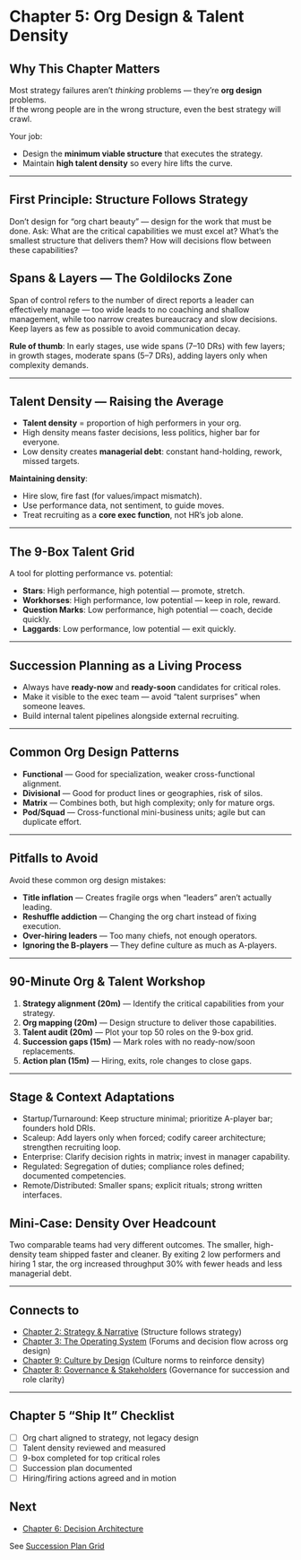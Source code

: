 # Chapter 5: Org Design & Talent Density

## Why This Chapter Matters
Most strategy failures aren’t *thinking* problems — they’re **org design** problems.  
If the wrong people are in the wrong structure, even the best strategy will crawl.

Your job:  
- Design the **minimum viable structure** that executes the strategy.  
- Maintain **high talent density** so every hire lifts the curve.

---

## First Principle: Structure Follows Strategy
Don’t design for “org chart beauty” — design for the work that must be done. Ask: What are the critical capabilities we must excel at? What’s the smallest structure that delivers them? How will decisions flow between these capabilities?

## Spans & Layers — The Goldilocks Zone
Span of control refers to the number of direct reports a leader can effectively manage — too wide leads to no coaching and shallow management, while too narrow creates bureaucracy and slow decisions. Keep layers as few as possible to avoid communication decay.

**Rule of thumb**: In early stages, use wide spans (7–10 DRs) with few layers; in growth stages, moderate spans (5–7 DRs), adding layers only when complexity demands.

---

## Talent Density — Raising the Average
- **Talent density** = proportion of high performers in your org.
- High density means faster decisions, less politics, higher bar for everyone.
- Low density creates **managerial debt**: constant hand-holding, rework, missed targets.

**Maintaining density**:
- Hire slow, fire fast (for values/impact mismatch).
- Use performance data, not sentiment, to guide moves.
- Treat recruiting as a **core exec function**, not HR’s job alone.

---

## The 9-Box Talent Grid
A tool for plotting performance vs. potential:
- **Stars**: High performance, high potential — promote, stretch.
- **Workhorses**: High performance, low potential — keep in role, reward.
- **Question Marks**: Low performance, high potential — coach, decide quickly.
- **Laggards**: Low performance, low potential — exit quickly.

---

## Succession Planning as a Living Process
- Always have **ready-now** and **ready-soon** candidates for critical roles.
- Make it visible to the exec team — avoid “talent surprises” when someone leaves.
- Build internal talent pipelines alongside external recruiting.

---

## Common Org Design Patterns
- **Functional** — Good for specialization, weaker cross-functional alignment.
- **Divisional** — Good for product lines or geographies, risk of silos.
- **Matrix** — Combines both, but high complexity; only for mature orgs.
- **Pod/Squad** — Cross-functional mini-business units; agile but can duplicate effort.

---

## Pitfalls to Avoid
Avoid these common org design mistakes:
- **Title inflation** — Creates fragile orgs when “leaders” aren’t actually leading.
- **Reshuffle addiction** — Changing the org chart instead of fixing execution.
- **Over-hiring leaders** — Too many chiefs, not enough operators.
- **Ignoring the B-players** — They define culture as much as A-players.

---

## 90-Minute Org & Talent Workshop
1. **Strategy alignment (20m)** — Identify the critical capabilities from your strategy.
2. **Org mapping (20m)** — Design structure to deliver those capabilities.
3. **Talent audit (20m)** — Plot your top 50 roles on the 9-box grid.
4. **Succession gaps (15m)** — Mark roles with no ready-now/soon replacements.
5. **Action plan (15m)** — Hiring, exits, role changes to close gaps.

---

## Stage & Context Adaptations
- Startup/Turnaround: Keep structure minimal; prioritize A-player bar; founders hold DRIs.
- Scaleup: Add layers only when forced; codify career architecture; strengthen recruiting loop.
- Enterprise: Clarify decision rights in matrix; invest in manager capability.
- Regulated: Segregation of duties; compliance roles defined; documented competencies.
- Remote/Distributed: Smaller spans; explicit rituals; strong written interfaces.

## Mini‑Case: Density Over Headcount
Two comparable teams had very different outcomes. The smaller, high-density team shipped faster and cleaner. By exiting 2 low performers and hiring 1 star, the org increased throughput 30% with fewer heads and less managerial debt.

---

## Connects to
- [Chapter 2: Strategy & Narrative](executive_leadership_301_chapter_02.md) (Structure follows strategy)
- [Chapter 3: The Operating System](executive_leadership_301_chapter_03.md) (Forums and decision flow across org design)
- [Chapter 9: Culture by Design](executive_leadership_301_chapter_09.md) (Culture norms to reinforce density)
- [Chapter 8: Governance & Stakeholders](executive_leadership_301_chapter_08.md) (Governance for succession and role clarity)

---

## Chapter 5 “Ship It” Checklist
- [ ] Org chart aligned to strategy, not legacy design
- [ ] Talent density reviewed and measured
- [ ] 9-box completed for top critical roles
- [ ] Succession plan documented
- [ ] Hiring/firing actions agreed and in motion

## Next
- [Chapter 6: Decision Architecture](executive_leadership_301_chapter_06.md)

See [Succession Plan Grid](./templates/succession_plan_grid.md)
